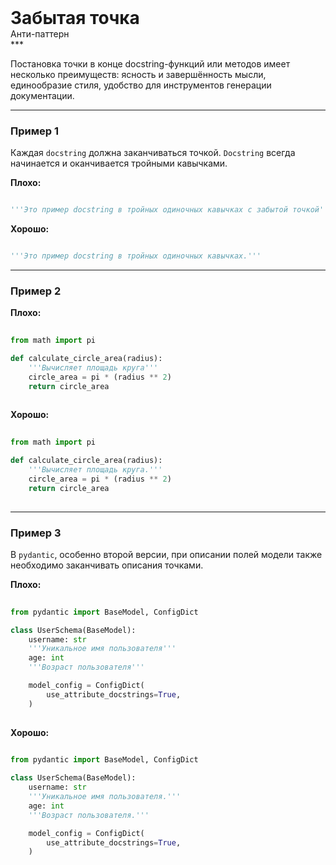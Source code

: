 
<div class="sticky-header">
  <div>
    <h1 style="margin: 0;">Забытая точка</h1>
    <p style="margin: 0;">Анти-паттерн</p>
  </div>
</div>
***

Постановка точки в конце docstring-функций или методов имеет несколько преимуществ: ясность и завершённость мысли, единообразие стиля, удобство для инструментов генерации документации.

***

### Пример 1

Каждая `docstring` должна заканчиваться точкой. `Docstring` всегда начинается и оканчивается тройными кавычками.


**Плохо:**

```python
'''Это пример docstring в тройных одиночных кавычках с забытой точкой'''
```


**Хорошо:**

```python
'''Это пример docstring в тройных одиночных кавычках.'''
```

***

### Пример 2


                                    **Плохо:**

                                    ```python
                                    from math import pi

def calculate_circle_area(radius):
    '''Вычисляет площадь круга'''
    circle_area = pi * (radius ** 2)
    return circle_area
                                    ```


                                    **Хорошо:**

                                    ```python
                                    from math import pi

def calculate_circle_area(radius):
    '''Вычисляет площадь круга.'''
    circle_area = pi * (radius ** 2)
    return circle_area
                                    ```

***

### Пример 3

В `pydantic`, особенно второй версии, при описании полей модели также необходимо заканчивать описания точками.


                                    **Плохо:**

                                    ```python
                                    from pydantic import BaseModel, ConfigDict

class UserSchema(BaseModel):
    username: str
    '''Уникальное имя пользователя'''
    age: int
    '''Возраст пользователя'''

    model_config = ConfigDict(
        use_attribute_docstrings=True,
    )
                                    ```


                                    **Хорошо:**

                                    ```python
                                    from pydantic import BaseModel, ConfigDict

class UserSchema(BaseModel):
    username: str
    '''Уникальное имя пользователя.'''
    age: int
    '''Возраст пользователя.'''

    model_config = ConfigDict(
        use_attribute_docstrings=True,
    )
                                    ```


